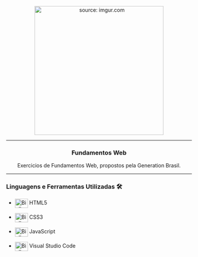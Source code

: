 <div align = "center">
  <img width="350px" src="https://i.imgur.com/dbpCcZp.png" title="source: imgur.com"/>
  <hr>
  <h3>
  <b>Fundamentos Web</b></br></div>
  <div align = "center">
  <p>Exercicios de Fundamentos Web, propostos pela Generation Brasil.
  </p>
  </div>

<hr>

### **Linguagens e Ferramentas Utilizadas** 🛠

- <img align="center" alt="Biell-C" height="25" width="35" src="https://cdn.jsdelivr.net/gh/devicons/devicon/icons/html5/html5-original.svg"/> HTML5
- <img align="center" alt="Biell-C" height="25" width="35" src="https://cdn.jsdelivr.net/gh/devicons/devicon/icons/css3/css3-original.svg"/> CSS3
- <img align="center" alt="Biell-C" height="25" width="35" src="https://cdn.jsdelivr.net/gh/devicons/devicon/icons/javascript/javascript-original.svg"/> JavaScript

- <img align="center" alt="Biell-Vscode" height="25" width="35" src="https://cdn.jsdelivr.net/gh/devicons/devicon/icons/vscode/vscode-original.svg"/> Visual Studio Code